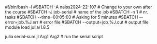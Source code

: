 #!/bin/bash -l
#SBATCH -A naiss2024-22-107  # Change to your own after the course
#SBATCH -J job-serial        # name of the job
#SBATCH -n 1                 # nr. tasks
#SBATCH --time=00:05:00 # Asking for 5 minutes
#SBATCH --error=job.%J.err   # error file
#SBATCH --output=job.%J.out  # output file
module load julia/1.8.5

julia serial-sum.jl Arg1 Arg2    # run the serial script
